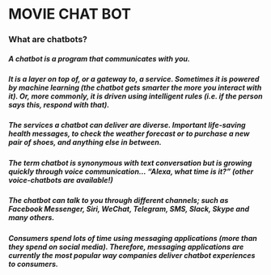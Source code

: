 # MOVIE CHAT BOT

### What are chatbots?

##### A chatbot is a program that communicates with you.

##### It is a layer on top of, or a gateway to, a service. Sometimes it is powered by machine learning (the chatbot gets smarter the more you interact with it). Or, more commonly, it is driven using intelligent rules (i.e. if the person says this, respond with that).

##### The services a chatbot can deliver are diverse. Important life-saving health messages, to check the weather forecast or to purchase a new pair of shoes, and anything else in between.

##### The term chatbot is synonymous with text conversation but is growing quickly through voice communication… “Alexa, what time is it?” (other voice-chatbots are available!)

##### The chatbot can talk to you through different channels; such as Facebook Messenger, Siri, WeChat, Telegram, SMS, Slack, Skype and many others.

##### Consumers spend lots of time using messaging applications (more than they spend on social media). Therefore, messaging applications are currently the most popular way companies deliver chatbot experiences to consumers.

